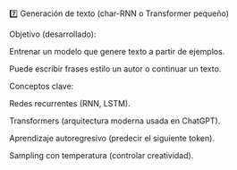 7️⃣ Generación de texto (char-RNN o Transformer pequeño)

Objetivo (desarrollado):

Entrenar un modelo que genere texto a partir de ejemplos.

Puede escribir frases estilo un autor o continuar un texto.

Conceptos clave:

Redes recurrentes (RNN, LSTM).

Transformers (arquitectura moderna usada en ChatGPT).

Aprendizaje autoregresivo (predecir el siguiente token).

Sampling con temperatura (controlar creatividad).